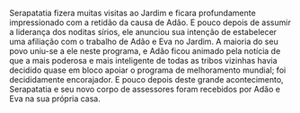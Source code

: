 ﻿Serapatatia fizera muitas visitas ao Jardim e ficara profundamente impressionado com a retidão da causa de Adão. E pouco depois de assumir a liderança dos noditas sírios, ele anunciou sua intenção de estabelecer uma afiliação com o trabalho de Adão e Eva no Jardim. A maioria do seu povo uniu-se a ele neste programa, e Adão ficou animado pela notícia de que a mais poderosa e mais inteligente de todas as tribos vizinhas havia decidido quase em bloco apoiar o programa de melhoramento mundial; foi decididamente encorajador. E pouco depois deste grande acontecimento, Serapatatia e seu novo corpo de assessores foram recebidos por Adão e Eva na sua própria casa.